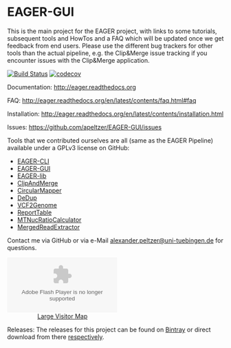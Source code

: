# EAGER-GUI
This is the main project for the EAGER project, with links to some tutorials, subsequent tools and HowTos and a FAQ which will be updated once we get feedback from end users. Please use the different bug trackers for other tools than the actual pipeline, e.g. the Clip&Merge issue tracking if you encounter issues with the Clip&Merge application.

[![Build Status](https://lambda.informatik.uni-tuebingen.de/jenkins/buildStatus/icon?job=EAGER-GUI)](https://lambda.informatik.uni-tuebingen.de/jenkins/view/EAGER/job/EAGER-GUI/)
[![codecov](https://codecov.io/gh/apeltzer/EAGER-GUI/branch/master/graph/badge.svg)](https://codecov.io/gh/apeltzer/EAGER-GUI)

Documentation: <http://eager.readthedocs.org>

FAQ: <http://eager.readthedocs.org/en/latest/contents/faq.html#faq>

Installation: <http://eager.readthedocs.org/en/latest/contents/installation.html>

Issues: <https://github.com/apeltzer/EAGER-GUI/issues>

Tools that we contributed ourselves are all (same as the EAGER Pipeline) available under a GPLv3 license on GitHub:

- [EAGER-CLI](https://github.com/apeltzer/EAGER-CLI)
- [EAGER-GUI](https://github.com/apeltzer/EAGER-GUI)
- [EAGER-lib](https://github.com/apeltzer/EAGER-lib)
- [ClipAndMerge](https://github.com/apeltzer/ClipAndMerge)
- [CircularMapper](https://github.com/apeltzer/CircularMapper)
- [DeDup](https://github.com/apeltzer/DeDup)
- [VCF2Genome](https://github.com/apeltzer/VCF2Genome)
- [ReportTable](https://github.com/apeltzer/ReportTable)
- [MTNucRatioCalculator](https://github.com/apeltzer/MTNucRatioCalculator)
- [MergedReadExtractor](https://github.com/apeltzer/MergedReadExtractor)

Contact me via GitHub or via e-Mail <alexander.peltzer@uni-tuebingen.de> for questions.

<div style="text-align:center; margin:0; padding:0; width:256px;"><embed src="//ra.revolvermaps.com/f/f.swf" type="application/x-shockwave-flash" pluginspage="http://www.macromedia.com/go/getflashplayer" wmode="transparent" allowScriptAccess="always" allowNetworking="all" width="256" height="128" flashvars="m=0&amp;i=071l8ep6ezt&amp;r=10&amp;c=ff0000"></embed><br /><img src="//ra.revolvermaps.com/js/c/071l8ep6ezt.gif" width="1" height="1" alt="" /><a href="http://www.revolvermaps.com/?target=enlarge&amp;i=071l8ep6ezt">Large Visitor Map</a></div>



Releases: The releases for this project can be found on [Bintray](https://bintray.com/apeltzer/EAGER/) or direct download from there [respectively](https://dl.bintray.com/apeltzer/EAGER/com/uni-tuebingen/de/it/eager/).
